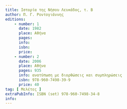 ```yaml
---
title: Ιστορία της Νήσου Λευκάδος, τ. Β
author: Π. Γ. Ροντογιάννης
editions:
    - number: 1
      date: 1982
      place: Αθήνα
      pages: 
      info: 
      isbn: 
      price:
    - number: 2
      date: 2006
      place: Αθήνα
      pages: 935
      info: ανατύπωση με διορθώσεις και συμπληρώσεις
      isbn: 978-960-7498-39-9
      price: 40
tag: [ Μελέτες ]
extraPubInfo: ISBN (set) 978-960-7498-34-8
info: 
---
```

